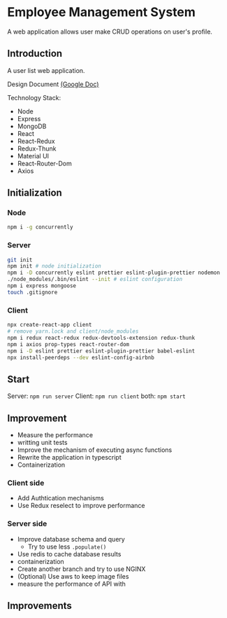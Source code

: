# Employee Management System

A web application allows user make CRUD operations on user's profile.

## Introduction

A user list web application.

Design Document [(Google Doc)](https://docs.google.com/document/d/1zxH7jPp4s4knfmZNDPJFIGaeDMrEUH9tlpdAafycWvg/edit?usp=sharing)

Technology Stack:

- Node
- Express
- MongoDB
- React
- React-Redux
- Redux-Thunk
- Material UI
- React-Router-Dom
- Axios

## Initialization

### Node

```bash
npm i -g concurrently
```

### Server

```bash
git init
npm init # node initialization
npm i -D concurrently eslint prettier eslint-plugin-prettier nodemon
./node_modules/.bin/eslint --init # eslint configuration
npm i express mongoose
touch .gitignore
```

### Client

```bash
npx create-react-app client
# remove yarn.lock and client/node_modules
npm i redux react-redux redux-devtools-extension redux-thunk
npm i axios prop-types react-router-dom
npm i -D eslint prettier eslint-plugin-prettier babel-eslint
npx install-peerdeps --dev eslint-config-airbnb
```

## Start

Server: `npm run server`
Client: `npm run client`
both: `npm start`

## Improvement

- Measure the performance
- writting unit tests
- Improve the mechanism of executing async functions
- Rewrite the application in typescript
- Containerization

### Client side

- Add Authtication mechanisms
- Use Redux reselect to improve performance

### Server side

- Improve database schema and query
  - Try to use less `.populate()`
- Use redis to cache database results
- containerization
- Create another branch and try to use NGINX
- (Optional) Use aws to keep image files
- measure the performance of API with

## Improvements
